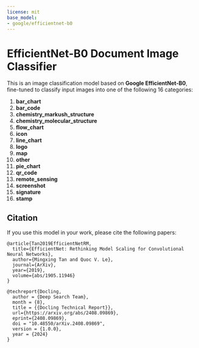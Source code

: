 ```yaml
---
license: mit
base_model:
- google/efficientnet-b0
---
```



# EfficientNet-B0 Document Image Classifier

This is an image classification model based on **Google EfficientNet-B0**, fine-tuned to classify input images into one of the following 16 categories:

1. **bar_chart**
2. **bar_code**
3. **chemistry_markush_structure**
4. **chemistry_molecular_structure**
5. **flow_chart**
6. **icon**
7. **line_chart**
8. **logo**
9. **map**
10. **other**
11. **pie_chart**
12. **qr_code**
13. **remote_sensing**
14. **screenshot**
15. **signature**
16. **stamp**

## Citation
If you use this model in your work, please cite the following papers:

```
@article{Tan2019EfficientNetRM,
  title={EfficientNet: Rethinking Model Scaling for Convolutional Neural Networks},
  author={Mingxing Tan and Quoc V. Le},
  journal={ArXiv},
  year={2019},
  volume={abs/1905.11946}
}

@techreport{Docling,
  author = {Deep Search Team},
  month = {8},
  title = {{Docling Technical Report}},
  url={https://arxiv.org/abs/2408.09869},
  eprint={2408.09869},
  doi = "10.48550/arXiv.2408.09869",
  version = {1.0.0},
  year = {2024}
}
```
